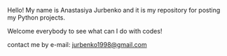 Hello! My name is Anastasiya Jurbenko and it is my repository for posting my Python projects.

Welcome everybody to see what can I do with codes!

contact me by e-mail: jurbenko1998@gmail.com
